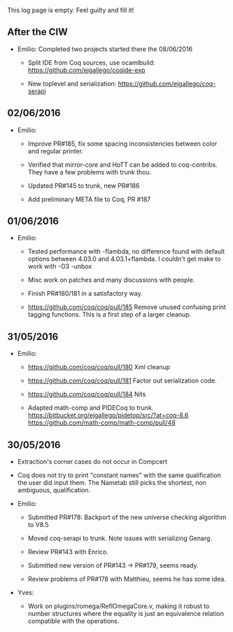 This log page is empty.  Feel guilty and fill it!

After the CIW
-------------

* Emilio: Completed two projects started there the 08/06/2016

  * Split IDE from Coq sources, use ocamlbuild: https://github.com/ejgallego/coqide-exp

  * New toplevel and serialization: https://github.com/ejgallego/coq-serapi

02/06/2016
----------

* Emilio:

  * Improve PR#185, fix some spacing inconsistencies between color and regular printer.

  * Verified that mirror-core and HoTT can be added to coq-contribs. They have a few problems with trunk thou.

  * Updated PR#145 to trunk, new PR#186

  * Add preliminary META file to Coq, PR #187

01/06/2016
----------

* Emilio:

  * Tested performance with -flambda, no difference found with default options between 4.03.0 and 4.03.1+flambda. I couldn't get make to work with -O3 -unbox

  * Misc work on patches and many discussions with people.

  * Finish PR#180/181 in a satisfactory way.

  * https://github.com/coq/coq/pull/185 Remove unused confusing print tagging functions. This is a first step of a larger cleanup.

31/05/2016
----------

* Emilio:

  * https://github.com/coq/coq/pull/180 Xml cleanup

  * https://github.com/coq/coq/pull/181 Factor out serialization code.

  * https://github.com/coq/coq/pull/184 Nits

  * Adapted math-comp and PIDECoq to trunk. https://bitbucket.org/ejgallego/pidetop/src/?at=coq-8.6 https://github.com/math-comp/math-comp/pull/48

30/05/2016
----------

* Extraction's corner cases do not occur in Compcert

* Coq does not try to print "constant names" with the same qualification the user did input them.  The Nametab still picks the shortest, non ambiguous, qualification. 

* Emilio:

  * Submitted PR#178: Backport of the new universe checking algorithm to V8.5

  * Moved coq-serapi to trunk. Note issues with serializing Genarg.

  * Review PR#143 with Enrico.

  * Submitted new version of PR#143 -> PR#179, seems ready.

  * Review problems of PR#178 with Matthieu, seems he has some idea.

* Yves:

  * Work on plugins/romega/ReflOmegaCore.v, making it robust to number structures where the equality is just an equivalence relation compatible with the operations.

